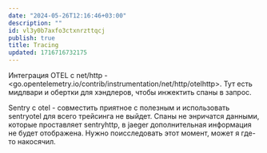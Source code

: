 ```yaml
---
date: "2024-05-26T12:16:46+03:00"
description: ""
id: vl3y0b7axfo3ctxnrzttqcj
publish: true
title: Tracing
updated: 1716716732175
---
```


Интеграция OTEL с net/http - <go.opentelemetry.io/contrib/instrumentation/net/http/otelhttp>.
Тут есть мидлвари и обертки для хэндлеров, чтобы инжектить спаны в запрос.

Sentry с otel - совместить приятное с полезным и использовать sentryotel для всего трейсинга не выйдет.
Спаны не энричатся данными, которые проставляет sentryhttp, в jaeger дополнительная информация не будет отображена.
Нужно поисследовать этот момент, может я где-то накосячил.